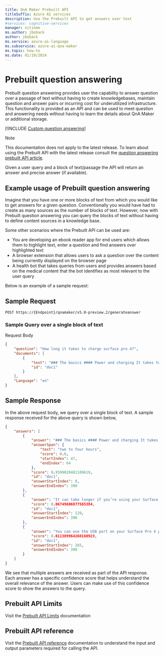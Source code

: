 ```yaml
---
title: QnA Maker Prebuilt API
titleSuffix: Azure AI services
description: Use the Prebuilt API to get answers over text
#services: cognitive-services
manager: nitinme
ms.author: jboback
author: jboback
ms.service: azure-ai-language
ms.subservice: azure-ai-qna-maker
ms.topic: how-to
ms.date: 01/19/2024
---
```


# Prebuilt question answering

Prebuilt question answering provides user the capability to answer question over a passage of text  without having to create knowledgebases, maintain question and answer pairs or incurring cost for underutilized infrastructure. This functionality is provided as an API and can be used to meet question and answering needs without having to learn the details about QnA Maker or additional storage.

[!INCLUDE [Custom question answering](../includes/new-version.md)]

> [!NOTE]
> This documentation does not apply to the latest release. To learn about using the Prebuilt API with the latest release consult the [question answering prebuilt API article](../../language-service/question-answering/how-to/prebuilt.md).

Given a user query and a block of text/passage the API will return an answer and precise answer (if available).

<a name="qna-entity"></a>


## Example usage of Prebuilt question answering

Imagine that you have one or more blocks of text from which you would like to get answers for a given question. Conventionally you would have had to create as many sources as the number of blocks of text. However, now with Prebuilt question answering you can query the blocks of text without having to define content sources in a knowledge base. 

Some other scenarios where the Prebuilt API can be used are:

* You are developing an ebook reader app for end users which allows them to highlight text, enter a question and find answers over highlighted text 
* A browser extension that allows users to ask a question over the content being currently displayed on the browser page
* A health bot that takes queries from users and provides answers based on the medical content that the bot identifies as most relevant to the user query 

Below is an example of a sample request:

## Sample Request
```
POST https://{Endpoint}/qnamaker/v5.0-preview.2/generateanswer
```

### Sample Query over a single block of text

Request Body

```json
{
    "question": "How long it takes to charge surface pro 4?",
    "documents": [
        {
            "text": "### The basics #### Power and charging It takes two to four hours to charge the Surface Pro 4 battery fully from an empty state. It can take longer if you’re using your Surface for power-intensive activities like gaming or video streaming while you’re charging it. You can use the USB port on your Surface Pro 4 power supply to charge other devices, like a phone, while your Surface charges.",
            "id": "doc1"
        }
    ],
    "Language": "en"
}
```
## Sample Response

In the above request body, we query over a single block of text. A sample response received for the above query is shown below,

```json
{
    "answers": [
        {
            "answer": "### The basics #### Power and charging It takes two to four hours to charge the Surface Pro 4 battery fully from an empty state. It can take longer if you’re using your Surface for power-intensive activities like gaming or video streaming while you’re charging it. You can use the USB port on your Surface Pro 4 power supply to charge other devices, like a phone, while your Surface charges.",
            "answerSpan": {
                "text": "two to four hours",
                "score": 0.0,
                "startIndex": 47,
                "endIndex": 64
            },
            "score": 0.9599020481109619,
            "id": "doc1",
            "answerStartIndex": 0,
            "answerEndIndex": 390
        },
        {
            "answer": "It can take longer if you’re using your Surface for power-intensive activities like gaming or video streaming while you’re charging it. You can use the USB port on your Surface Pro 4 power supply to charge other devices, like a phone, while your Surface charges.",
            "score": 0.06749606877565384,
            "id": "doc1",
            "answerStartIndex": 129,
            "answerEndIndex": 390
        },
        {
            "answer": "You can use the USB port on your Surface Pro 4 power supply to charge other devices, like a phone, while your Surface charges.",
            "score": 0.011389964260160923,
            "id": "doc1",
            "answerStartIndex": 265,
            "answerEndIndex": 390
        }
    ]
}
```
We see that multiple answers are received as part of the API response. Each answer has a specific confidence score that helps understand the overall relevance of the answer. Users can make use of this confidence score to show the answers to the query.

## Prebuilt API Limits 

Visit the [Prebuilt API Limits](../limits.md#prebuilt-question-answering-limits) documentation 

## Prebuilt API reference
Visit the [Prebuilt API reference](/rest/api/qnamaker/prebuilt/generate-answer) documentation to understand the input and output parameters required for calling the API.
